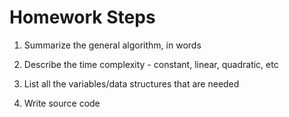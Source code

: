 # Homework Steps

1. Summarize the general algorithm, in words

2. Describe the time complexity - constant, linear, quadratic, etc

3. List all the variables/data structures that are needed

4. Write source code

